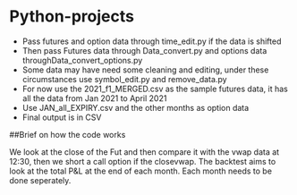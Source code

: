 # Python-projects
* Pass futures and option data through time_edit.py if the data is shifted
* Then pass Futures data through Data_convert.py and options data throughData_convert_options.py
* Some data may have need some cleaning and editing, under these circumstances use symbol_edit.py and remove_data.py
* For now use the 2021_f1_MERGED.csv as the sample futures data, it has all the data from Jan 2021 to April 2021
* Use JAN_all_EXPIRY.csv and the other months as option data
* Final output is in CSV

##Brief on how the code works

We look at the close of the Fut and then compare it with the vwap data at 12:30, then we short a call option if the close<vwap and short a put option if close>vwap.
The backtest aims to look at the total P&L at the end of each month. Each month needs to be done seperately.

